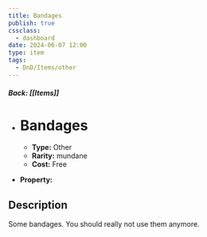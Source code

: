 ```yaml
---
title: Bandages
publish: true
cssclass:
  - dashboard
date: 2024-06-07 12:00
type: item
tags:
  - DnD/Items/other
---
```


##### Back: [[Items]]

- # Bandages

    - **Type:** Other
    - **Rarity:** mundane
    - **Cost:** Free
- **Property:** 



## Description 

Some bandages. You should really not use them anymore.
